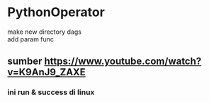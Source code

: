 # PythonOperator
make new directory dags<br>
add param func
## sumber https://www.youtube.com/watch?v=K9AnJ9_ZAXE
### ini run & success di linux
<!-- uninstall all package with pip => pip freeze | xargs pip uninstall -y -->